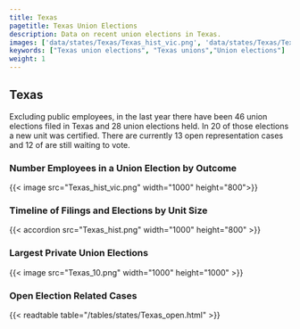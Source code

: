 ```yaml
---
title: Texas
pagetitle: Texas Union Elections
description: Data on recent union elections in Texas.
images: ['data/states/Texas/Texas_hist_vic.png', 'data/states/Texas/Texas_hist_size.png', 'data/states/Texas/Texas_10.png']
keywords: ["Texas union elections", "Texas unions","Union elections"]
weight: 1
---
```

##  Texas

Excluding public employees, in the last year there have been 46 union elections filed in Texas and 28 union elections held. In 20 of those elections a new unit was certified. There are currently 13 open representation cases and 12 of are still waiting to vote.

### Number Employees in a Union Election by Outcome
{{< image src="Texas_hist_vic.png" width="1000" height="800">}}

### Timeline of Filings and Elections by Unit Size
{{< accordion src="Texas_hist.png" width="1000" height="800" >}}

### Largest Private Union Elections
{{< image src="Texas_10.png" width="1000" height="1000"  >}}

### Open Election Related Cases
{{< readtable table="/tables/states/Texas_open.html" >}}

